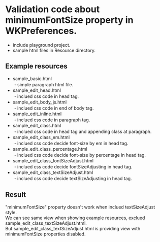 # Validation code about minimumFontSize property in WKPreferences.

- include playground project.   
- sample html files in Resource directory.   

## Example resources
- sample_basic.html   
    ・simple paragraph html file.   
- sample_edit_head.html   
    ・inclued css code in head tag.   
- sample_edit_body_js.html   
    ・inclued css code in end of body tag.   
- sample_edit_inline.html   
    ・inclued css code in paragraph tag.   
- sample_edit_class.html    
    ・inclued css code in head tag and appending class at paragraph.   
- sample_edit_class_em.html   
    ・inclued css code decide font-size by em in head tag.   
- sample_edit_class_percentage.html   
    ・inclued css code decide font-size by percentage in head tag.   
- sample_edit_class_fontSizeAdjust.html   
    ・inclued css code decide fontSizeAdjusting in head tag.   
- sample_edit_class_textSizeAdjust.html   
    ・inclued css code decide textSizeAdjusting in head tag.   

## Result

"minimumFontSize" property doesn't work when inclued textSizeAdjust style.   
We can see same view when showing example resources, exclued sample_edit_class_textSizeAdjust.html.   
But sample_edit_class_textSizeAdjust.html is providing view with minimumFontSize properties disabled.
